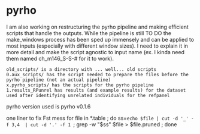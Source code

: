 # pyrho 

I am also working on restructuring the pyrho pipeline and making efficient scripts that handle the outputs. 
While the pipeline is still TO DO the make_windows process has been sped up immensely and can be applied to most inputs (especially with different window sizes). 
I need to explain it in more detail and make the script agnostic to input name (ex. I kinda need them named ch_m146_S-S-# for it to work).  

	old_scripts/ is a directory with ... well... old scripts 
	0.aux_scripts/ has the script needed to prepare the files before the pyrho pipeline (not an actual pipeline)
	x.pyrho_scripts/ has the scripts for the pyrho pipeline 
	1.results_RPunrel has results (and example results) for the dataset used after identifying unrelated individuals for the refpanel


pyrho version used is pyrho v0.1.6

one liner to fix Fst mess 
	for file in *.table ; do  ss=`echo $file | cut -d '_' -f 3,4  | cut -d '.' -f 1 `; grep -w "$ss" $file > $file.pruned ; done
